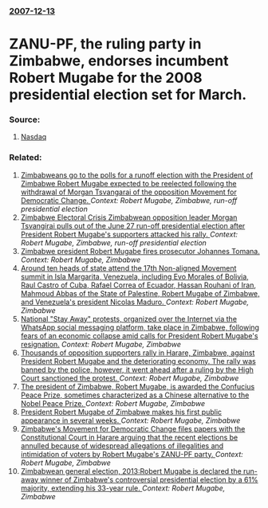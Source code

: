 ### [2007-12-13](/news/2007/12/13/index.md)

#  ZANU-PF, the ruling party in Zimbabwe, endorses incumbent Robert Mugabe for the 2008 presidential election set for March. 




### Source:

1. [Nasdaq](http://www.nasdaq.com/aspxcontent/NewsStory.aspx?cpath=20071213%5cACQRTT200712131420RTTRADERUSEQUITY_0926.htm&)

### Related:

1. [ Zimbabweans go to the polls for a runoff election with the President of Zimbabwe Robert Mugabe expected to be reelected following the withdrawal of Morgan Tsvangarai of the opposition Movement for Democratic Change. ](/news/2008/06/27/zimbabweans-go-to-the-polls-for-a-runoff-election-with-the-president-of-zimbabwe-robert-mugabe-expected-to-be-reelected-following-the-withd.md) _Context: Robert Mugabe, Zimbabwe, run-off presidential election_
2. [ Zimbabwe Electoral Crisis Zimbabwean opposition leader Morgan Tsvangirai pulls out of the June 27 run-off presidential election after President Robert Mugabe's supporters attacked his rally. ](/news/2008/06/22/zimbabwe-electoral-crisisp-zimbabwean-opposition-leader-morgan-tsvangirai-pulls-out-of-the-june-27-run-off-presidential-election-after-pres.md) _Context: Robert Mugabe, Zimbabwe, run-off presidential election_
3. [Zimbabwe president Robert Mugabe fires prosecutor Johannes Tomana. ](/news/2017/06/10/zimbabwe-president-robert-mugabe-fires-prosecutor-johannes-tomana.md) _Context: Robert Mugabe, Zimbabwe_
4. [Around ten heads of state attend the 17th Non-aligned Movement summit in Isla Margarita, Venezuela, including Evo Morales of Bolivia, Raul Castro of Cuba, Rafael Correa of Ecuador, Hassan Rouhani of Iran, Mahmoud Abbas of the State of Palestine, Robert Mugabe of Zimbabwe, and Venezuela's president Nicolas Maduro. ](/news/2016/09/17/around-ten-heads-of-state-attend-the-17th-non-aligned-movement-summit-in-isla-margarita-venezuela-including-evo-morales-of-bolivia-raaol.md) _Context: Robert Mugabe, Zimbabwe_
5. [National "Stay Away" protests, organized over the Internet via the WhatsApp social messaging platform, take place in Zimbabwe, following fears of an economic collapse amid calls for President Robert Mugabe's resignation.](/news/2016/07/6/national-stay-away-protests-organized-over-the-internet-via-the-whatsapp-social-messaging-platform-take-place-in-zimbabwe-following-fea.md) _Context: Robert Mugabe, Zimbabwe_
6. [Thousands of opposition supporters rally in Harare, Zimbabwe, against President Robert Mugabe and the deteriorating economy. The rally was banned by the police, however, it went ahead after a ruling by the High Court sanctioned the protest. ](/news/2016/04/14/thousands-of-opposition-supporters-rally-in-harare-zimbabwe-against-president-robert-mugabe-and-the-deteriorating-economy-the-rally-was-b.md) _Context: Robert Mugabe, Zimbabwe_
7. [The president of Zimbabwe, Robert Mugabe, is awarded the Confucius Peace Prize, sometimes characterized as a Chinese alternative to the Nobel Peace Prize. ](/news/2015/10/23/the-president-of-zimbabwe-robert-mugabe-is-awarded-the-confucius-peace-prize-sometimes-characterized-as-a-chinese-alternative-to-the-nobe.md) _Context: Robert Mugabe, Zimbabwe_
8. [President Robert Mugabe of Zimbabwe makes his first public appearance in several weeks. ](/news/2014/01/20/president-robert-mugabe-of-zimbabwe-makes-his-first-public-appearance-in-several-weeks.md) _Context: Robert Mugabe, Zimbabwe_
9. [Zimbabwe's Movement for Democratic Change files papers with the Constitutional Court in Harare arguing that the recent elections be annulled because of widespread allegations of illegalities and intimidation of voters by Robert Mugabe's ZANU-PF party. ](/news/2013/08/9/zimbabwe-s-movement-for-democratic-change-files-papers-with-the-constitutional-court-in-harare-arguing-that-the-recent-elections-be-annulled.md) _Context: Robert Mugabe, Zimbabwe_
10. [Zimbabwean general election, 2013:Robert Mugabe is declared the run-away winner of Zimbabwe's controversial presidential election by a 61% majority, extending his 33-year rule. ](/news/2013/08/3/zimbabwean-general-election-2013-probert-mugabe-is-declared-the-run-away-winner-of-zimbabwe-s-controversial-presidential-election-by-a-61.md) _Context: Robert Mugabe, Zimbabwe_
